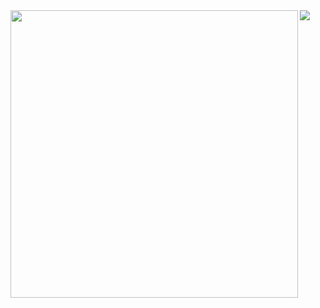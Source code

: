 <a href="https://github.com/jelipo">
  <img align="left" width="460" src="https://github-readme-stats-git-masterrstaa-rickstaa.vercel.app/api?username=jelipo&count_private=true&show_icons=true&line_height=22&hide_border=true" />
</a>
<a href="https://github.com/jelipo">
  <img align="left" src="https://github-readme-stats-git-masterrstaa-rickstaa.vercel.app/api/top-langs/?username=jelipo&layout=compact&card_width=270&hide_border=true" />
</a>
